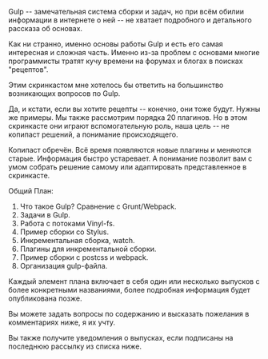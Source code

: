 
Gulp -- замечательная система сборки и задач, но при всём обилии информации в интернете о ней -- не хватает подробного и детального рассказа об основах.

Как ни странно, именно основы работы Gulp и есть его самая интересная и сложная часть. 
Именно из-за проблем с основами многие программисты тратят кучу времени на форумах и блогах в поисках "рецептов".
 
Этим скринкастом мне хотелось бы ответить на большинство возникающих вопросов по Gulp.
 
Да, и кстати, если вы хотите рецепты -- конечно, они тоже будут. Нужны же примеры. Мы также рассмотрим порядка 20 плагинов. 
Но в этом скринкасте они играют вспомогательную роль, наша цель -- не копипаст решений, а понимание происходящего.

Копипаст обречён. Всё время появляются новые плагины и меняются старые. Информация быстро устаревает. А понимание позволит вам с умом собрать решение самому или адаптировать представленное в скринкасте.
 
Общий План:

1. Что такое Gulp? Сравнение с Grunt/Webpack. 
2. Задачи в Gulp.
3. Работа с потоками Vinyl-fs.
4. Пример сборки со Stylus.
5. Инкрементальная сборка, watch.
6. Плагины для инкрементальной сборки.
7. Пример сборки с postcss и webpack.
8. Организация gulp-файла.

Каждый элемент плана включает в себя один или несколько выпусков с более конкретными названиями, более подробная информация будет опубликована позже. 

Вы можете задать вопросы по содержанию и высказать пожелания в комментариях ниже, я их учту.

Вы также получите уведомления о выпусках, если подписаны на последнюю рассылку из списка ниже.

